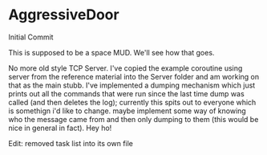# AggressiveDoor
Initial Commit

This is supposed to be a space MUD. We'll see how that goes.

No more old style TCP Server. I've copied the example coroutine using server from the reference material into the Server folder and am working on that as the main stubb. I've implemented a dumping mechanism which just prints out all the commands that were run since the last time dump was called (and then deletes the log); currently this spits out to everyone which is somethign i'd like to change. maybe implement some way of knowing who the message came from and then only dumping to them (this would be nice in general in fact). Hey ho!

Edit: removed task list into its own file
